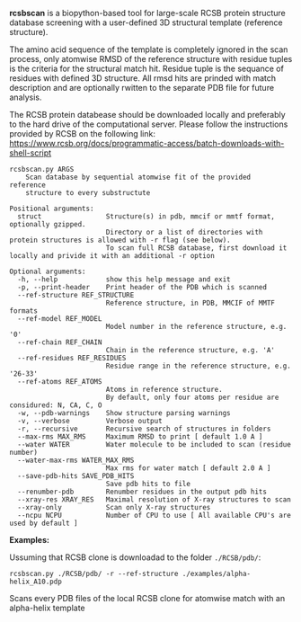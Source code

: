 **rcsbscan** is a biopython-based tool for large-scale RCSB protein 
structure database screening with a user-defined 3D structural template (reference structure).

The amino acid sequence of the template is completely ignored in the scan process, only atomwise RMSD of the reference 
structure with residue tuples is the criteria for the structural match hit. Residue tuple is the sequance of
residues with defined 3D structure. All rmsd hits are prinded with match description and
are optionally rwitten to the separate PDB file for future analysis.

The RCSB protein databease should be downloaded locally and preferably to the hard drive of the 
computational server. Please follow the instructions provided by RCSB on the following link:
https://www.rcsb.org/docs/programmatic-access/batch-downloads-with-shell-script


```
rcsbscan.py ARGS 
    Scan database by sequential atomwise fit of the provided  reference 
    structure to every substructute

Positional arguments:
  struct                Structure(s) in pdb, mmcif or mmtf format, optionally gzipped. 
                        Directory or a list of directories with protein structures is allowed with -r flag (see below).
                        To scan full RCSB database, first download it locally and privide it with an additional -r option

Optional arguments:
  -h, --help            show this help message and exit
  -p, --print-header    Print header of the PDB which is scanned
  --ref-structure REF_STRUCTURE
                        Reference structure, in PDB, MMCIF of MMTF formats
  --ref-model REF_MODEL
                        Model number in the reference structure, e.g. '0'
  --ref-chain REF_CHAIN
                        Chain in the reference structure, e.g. 'A'
  --ref-residues REF_RESIDUES
                        Residue range in the reference structure, e.g. '26-33'
  --ref-atoms REF_ATOMS
                        Atoms in reference structure. 
                        By default, only four atoms per residue are considured: N, CA, C, O
  -w, --pdb-warnings    Show structure parsing warnings
  -v, --verbose         Verbose output
  -r, --recursive       Recursive search of structures in folders
  --max-rms MAX_RMS     Maximum RMSD to print [ default 1.0 A ] 
  --water WATER         Water molecule to be included to scan (residue number)
  --water-max-rms WATER_MAX_RMS
                        Max rms for water match [ default 2.0 A ] 
  --save-pdb-hits SAVE_PDB_HITS
                        Save pdb hits to file
  --renumber-pdb        Renumber residues in the output pdb hits
  --xray-res XRAY_RES   Maximal resolution of X-ray structures to scan
  --xray-only           Scan only X-ray structures
  --ncpu NCPU           Number of CPU to use [ All available CPU's are used by default ] 
```
**Examples:**

Ussuming that RCSB clone is downloadad to the folder ```./RCSB/pdb/```:
```
rcsbscan.py ./RCSB/pdb/ -r --ref-structure ./examples/alpha-helix_A10.pdp
```
Scans every PDB files of the local RCSB clone for atomwise match with an alpha-helix template
